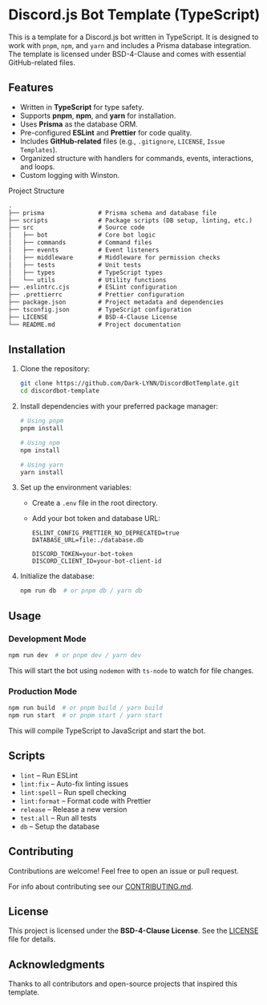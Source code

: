 # Discord.js Bot Template (TypeScript)

This is a template for a Discord.js bot written in TypeScript.
It is designed to work with `pnpm`, `npm`, and `yarn` and
includes a Prisma database integration.
The template is licensed under BSD-4-Clause and
comes with essential GitHub-related files.

## Features

- Written in **TypeScript** for type safety.
- Supports **pnpm**, **npm**, and **yarn** for installation.
- Uses **Prisma** as the database ORM.
- Pre-configured **ESLint** and **Prettier** for code quality.
- Includes **GitHub-related** files (e.g., `.gitignore`, `LICENSE`, `Issue Templates`).
- Organized structure with handlers for commands, events, interactions, and loops.
- Custom logging with Winston.

Project Structure

```txt
.
├── prisma               # Prisma schema and database file
├── scripts              # Package scripts (DB setup, linting, etc.)
├── src                  # Source code
│   ├── bot              # Core bot logic
│   ├── commands         # Command files
│   ├── events           # Event listeners
│   ├── middleware       # Middleware for permission checks
│   ├── tests            # Unit tests
│   ├── types            # TypeScript types
│   └── utils            # Utility functions
├── .eslintrc.cjs        # ESLint configuration
├── .prettierrc          # Prettier configuration
├── package.json         # Project metadata and dependencies
├── tsconfig.json        # TypeScript configuration
├── LICENSE              # BSD-4-Clause License
└── README.md            # Project documentation
```

## Installation

1. Clone the repository:

   ```bash
   git clone https://github.com/Dark-LYNN/DiscordBotTemplate.git
   cd discordbot-template
   ```

2. Install dependencies with your preferred package manager:

   ```bash
   # Using pnpm
   pnpm install

   # Using npm
   npm install

   # Using yarn
   yarn install
   ```

3. Set up the environment variables:

   - Create a `.env` file in the root directory.
   - Add your bot token and database URL:

     ```env
     ESLINT_CONFIG_PRETTIER_NO_DEPRECATED=true
     DATABASE_URL=file:./database.db

     DISCORD_TOKEN=your-bot-token
     DISCORD_CLIENT_ID=your-bot-client-id
     ```

4. Initialize the database:

   ```bash
   npm run db  # or pnpm db / yarn db
   ```

## Usage

### Development Mode

```bash
npm run dev  # or pnpm dev / yarn dev
```

This will start the bot using `nodemon` with
`ts-node` to watch for file changes.

### Production Mode

```bash
npm run build  # or pnpm build / yarn build
npm run start  # or pnpm start / yarn start
```

This will compile TypeScript to JavaScript and start the bot.

## Scripts

- `lint` – Run ESLint
- `lint:fix` – Auto-fix linting issues
- `lint:spell` – Run spell checking
- `lint:format` – Format code with Prettier
- `release` – Release a new version
- `test:all` – Run all tests
- `db` – Setup the database

## Contributing

Contributions are welcome!
Feel free to open an issue or pull request.

For info about contributing see our [CONTRIBUTING.md](.github/CONTRIBUTING.md).

## License

This project is licensed under the **BSD-4-Clause License**.
See the [LICENSE](./LICENSE) file for details.

## Acknowledgments

Thanks to all contributors and open-source projects that inspired this template.
